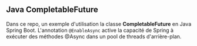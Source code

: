 ## Java CompletableFuture

Dans ce repo, un exemple d'utilisation la classe **CompletableFuture** en Java Spring Boot.
L'annotation `@EnableAsync` active la capacité de Spring à exécuter des méthodes @Async dans un pool de threads
d'arrière-plan.